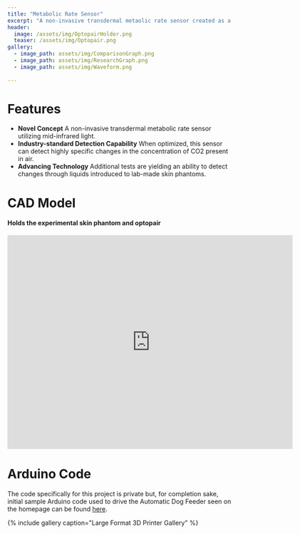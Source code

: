 ```yaml
---
title: "Metabolic Rate Sensor"
excerpt: "A non-invasive transdermal metaolic rate sensor created as a research project."
header:
  image: /assets/img/OptopairHolder.png
  teaser: /assets/img/Optopair.png
gallery:
  - image_path: assets/img/ComparisonGraph.png
  - image_path: assets/img/ResearchGraph.png
  - image_path: assets/img/Waveform.png
   
---
```


# Features

* **Novel Concept** A non-invasive transdermal metabolic rate sensor utilizing mid-infrared light.
* **Industry-standard Detection Capability** When optimized, this sensor can detect highly specific changes in the concentration of CO2 present in air.
* **Advancing Technology** Additional tests are yielding an ability to detect changes through liquids introduced to lab-made skin phantoms.

# CAD Model
#### Holds the experimental skin phantom and optopair
<iframe src="https://myhub.autodesk360.com/ue2d8555f/shares/public/SH56a43QTfd62c1cd9684d1a2561ee276e90?mode=embed" width="640" height="480" allowfullscreen="true" webkitallowfullscreen="true" mozallowfullscreen="true"  frameborder="0"></iframe>

# Arduino Code
The code specifically for this project is private but, for completion sake, initial sample Arduino code used to drive the Automatic Dog Feeder seen on the homepage can be found [here](https://github.com/kaelonmc/Misc.-Arduino-Code/blob/35504efb8428851e06a30b6429d3b5981f38d774/Dog_Feeder_Sample_Code.ino).

{% include gallery caption="Large Format 3D Printer Gallery" %}
